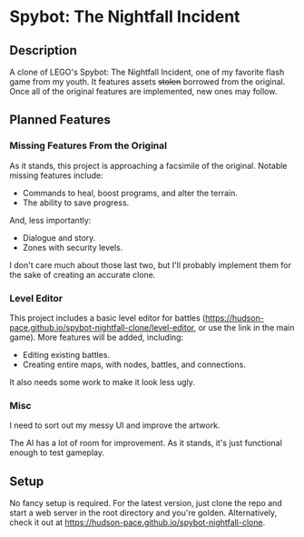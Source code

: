 # Spybot: The Nightfall Incident
## Description
A clone of LEGO's Spybot: The Nightfall Incident, one of my favorite flash game from my youth. It features assets ~~stolen~~ borrowed from the original. Once all of the original features are implemented, new ones may follow.

## Planned Features

### Missing Features From the Original
As it stands, this project is approaching a facsimile of the original. Notable missing features include:

- Commands to heal, boost programs, and alter the terrain.
- The ability to save progress.

And, less importantly:

- Dialogue and story.
- Zones with security levels.

I don't care much about those last two, but I'll probably implement them for the sake of creating an accurate clone.

### Level Editor

This project includes a basic level editor for battles (https://hudson-pace.github.io/spybot-nightfall-clone/level-editor, or use the link in the main game). More features will be added, including:
- Editing existing battles.
- Creating entire maps, with nodes, battles, and connections.

It also needs some work to make it look less ugly.

### Misc
I need to sort out my messy UI and improve the artwork.

The AI has a lot of room for improvement. As it stands, it's just functional enough to test gameplay.

## Setup
No fancy setup is required. For the latest version, just clone the repo and start a web server in the root directory and you're golden. Alternatively, check it out at https://hudson-pace.github.io/spybot-nightfall-clone.